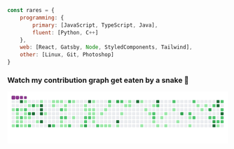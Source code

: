 ```javascript
const rares = {
    programming: {
        primary: [JavaScript, TypeScript, Java],
        fluent: [Python, C++]
    },
    web: [React, Gatsby, Node, StyledComponents, Tailwind],
    other: [Linux, Git, Photoshop]
}
```

### Watch my contribution graph get eaten by a snake :snake:

![snake gif](https://github.com/ra-res/ra-res/blob/output/github-contribution-grid-snake.gif)

<!--
**ra-res/ra-res** is a ✨ _special_ ✨ repository because its `README.md` (this file) appears on your GitHub profile.

Here are some ideas to get you started:

- 🔭 I’m currently working on ...
- 🌱 I’m currently learning ...
- 👯 I’m looking to collaborate on ...
- 🤔 I’m looking for help with ...
- 💬 Ask me about ...
- 📫 How to reach me: ...
- 😄 Pronouns: ...
- ⚡ Fun fact: ...
-->
